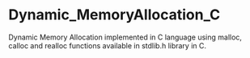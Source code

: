 # Dynamic_MemoryAllocation_C
Dynamic Memory Allocation implemented in C language using malloc, calloc and realloc functions available in stdlib.h library in C.
